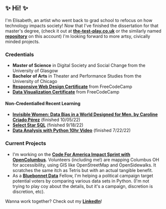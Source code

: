 ## ✨ Hi! ✨
I'm Elisabeth, an artist who went back to grad school to refocus on how technology impacts society! Now that I've finished the dissertation for that master's degree, (check it out at **[the-test-play.co.uk](https://www.the-test-play.co.uk)** or the similarly named **[repository](https://github.com/elisabethdeltoro/the-test-play)** on this account) I'm looking forward to more artsy, civically minded projects. 

### Credentials
 - <b>Master of Science</b> in Digital Society and Social Change from the University of Glasgow</br>
 - <b>Bachelor of Arts</b> in Theater and Performance Studies from the University of Chicago
 - **[Responsive Web Design Certificate](https://www.freecodecamp.org/certification/elisabethsusername/responsive-web-design)** from FreeCodeCamp
 - **[Data Visualization Certificate](https://freecodecamp.org/certification/elisabethsusername/data-visualization)** from FreeCodeCamp

#### Non-Credentialled Recent Learning
 - **[Invisible Women: Data Bias in a World Designed for Men, by Caroline Criado Pérez](https://app.thestorygraph.com/books/681ebf7e-7c19-41ad-8b07-eac511dcce8b)** (finished 10/05/22)
 - **[Select Star SQL](https://selectstarsql.com/)** (finished 9/18/22)
  - **[Data Analysis with Python 10hr Video](https://www.youtube.com/watch?v=GPVsHOlRBBI&ab_channel=freeCodeCamp.org)** (finished 7/22/22)
 
 ### Current Projects
  - I'm working on the **[Code For America Impact Sprint with OpenColumbus](https://github.com/SCODEMeetup/cfa-impact-sprints)**. Volunteers (including me!) are mapping Columbus OH for accessibility, using GIS like OpenStreetMap and OpenSidewalks. It scratches the same itch as Tetris but with an actual tangible benefit.
  - As a **[Bluebonnet Data](https://github.com/bluebonnet-data)** Fellow, I'm helping a political campaign target potential voters by comparing various data sets in Python. (I'm not trying to play coy about the details, but it's a campaign, discretion is discretion, etc).

Wanna work together? Check out my **[LinkedIn](https://www.linkedin.com/in/elisabeth-del-toro)**!

